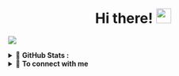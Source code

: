 <h1 align="center">
  <!-- HAND ANIMATION -->
  Hi there! <img src="https://github.com/TheDudeThatCode/TheDudeThatCode/blob/master/Assets/Hi.gif" width="30px">
</h1>

<!-- ![](https://cardivo.vercel.app/api?name=Dimas%20Syauqi&description=Junior%20Programmer,%20Newbie%20Gamer&image=https://avatars.githubusercontent.com/u/57295427?v=4&backgroundColor=%23ecf0f1&pattern=topography&colorPattern=%23eaeaea) -->

![](https://cardivo.vercel.app/api?name=I%27m%20Dimas%20Syauqi&description=Deadliner%20&%20Junior%20Programmer&image=https://github.com/syauqqii/syauqqii/blob/main/nahida.jpg?raw=true&backgroundColor=%23ecf0f1&pattern=topography&colorPattern=%23eaeaea)

<!-- <div align="center">
  <img
    src="final.png"/>
  <img height="140px" 
    src="https://readme-typing-svg.demolab.com/?font=Fira+Code&pause=1000&color=2C42F7FF&center=true&vCenter=true&width=435&lines=I%27m+Dimas+Syauqi"
    alt="Typing SVG" style="filter: drop-shadow(2px 2px 1px #2C42F7FF);" />
  <br>
  <a href="https://yoshi.moe" style="font-family: 'Product Sans', sans-serif; font-size: medium;"></a>
</div> -->

<!-- VISITOR -->
<!-- <img src="https://visitor-badge.laobi.icu/badge?page_id=syauqqii"/> -->
<details>
  <!-- ADD INFROMATION -->
  <summary>🚀 <b>GitHub Stats :</b></summary>

  <p align="center">
  <!-- USER INFORMATION -->
  <img width="44%" src="https://github-readme-stats-sigma-five.vercel.app/api?username=syauqqii&show_icons=true&layout=compact&langs_count=7&hide=html&bg_color=00000000&hide_border=true&title_color=00B2EE&text_color=6aa84f">
  <!-- USER LANGUAGE -->
  <img width="44%" src="https://github-readme-stats-sigma-five.vercel.app/api/top-langs/?username=syauqqii&layout=compact&langs_count=7&bg_color=00000000&hide_border=true&title_color=00B2EE&text_color=6aa84f">
  <h1> </h1>
  <p align="center">
  <!-- STREAK INFORMATION -->
  <img width="75%" src="https://streak-stats.demolab.com/?user=syauqqii&theme=transparent&hide_border=true&currStreakLabel=00B2EE&sideLabels=00B2EE&fire=6aa84f&currStreakNum=6aa84f&sideNums=6aa84f">
</details>

<!-- ### Support Me
<a href="https://saweria.co/" target="_blank">SAWERIA.CO</a> -->

<!-- DROPDOWN SOCIAL MEDIA -->
<details>
  <!-- ADD INFROMATION -->
  <summary>🤝 <b>To connect with me</b></summary>
  <p align = "center">

  <!-- FACEBOOK & INSTAGRAM LOGO -->
  [<img src = "https://img.shields.io/badge/facebook-%23E4405F.svg?&style=for-the-badge&logo=facebook&logoColor=white&color=blue">](https://www.facebook.com/dimas.s.s.1000)
  [<img src = "https://img.shields.io/badge/instagram-%23E4405F.svg?&style=for-the-badge&logo=instagram&logoColor=white">](https://www.instagram.com/syaauqqii/)
</details>
